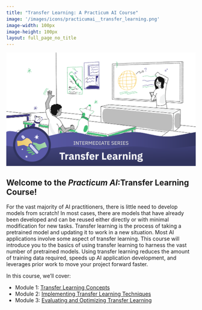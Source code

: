 ```yaml
---
title: "Transfer Learning: A Practicum AI Course"
image: '/images/icons/practicumai__transfer_learning.png'
image-width: 100px
image-height: 100px
layout: full_page_no_title
---
```


![Transfer Learning Course banner](/images/transfer_learning_course_banner.png)

## Welcome to the *Practicum AI*:Transfer Learning Course! 

For the vast majority of AI practitioners, there is little need to develop models from scratch! In most cases, there are models that have already been developed and can be reused either directly or with minimal modification for new tasks. Transfer learning is the process of taking a pretrained model and updating it to work in a new situation. Most AI applications involve some aspect of transfer learning. This course will introduce you to the basics of using transfer learning to harness the vast number of pretrained models. Using transfer learning reduces the amount of training data required, speeds up AI application development, and leverages prior work to move your project forward faster.

In this course, we’ll cover:

* Module 1: [Transfer Learning Concepts](01_transfer_learning_concepts.md)
* Module 2: [Implementing Transfer Learning Techniques](02_implementing_tl_techniques.md)
* Module 3: [Evaluating and Optimizing Transfer Learning](03_evaluate_optimize.md)

